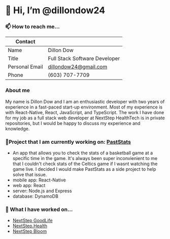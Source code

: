 

# 👋 Hi, I’m @dillondow24

### 📫 How to reach me...
| Contact        |                                                         |
| -------------- | ------------------------------------------------------- | 
| Name           | Dillon Dow                                              | 
| Title          | Full Stack Software Developer                           |
| Personal Email | [dillondow24@gmail.com](mailto:dillondow24@gmail.com)   |
| Phone          | (603) 707-7709                                          |

### About me

My name is Dillon Dow and I am an enthusiastic developer with two years of experience in a fast-paced start-up environment. Most of my experience is with React-Native, React, JavaScript, and TypeScript. The work I have done for my job as a full stack web developer at NextStep HealthTech is in private repositories, but I would be happy to discuss my experience and knowledge.

### 🔭Project that I am currently working on: [PastStats](https://github.com/dillondow24/PastStats)
-   An app that allows you to check the stats of a basketball game at a specific time in the game. It's always been super inconvienient to me that I couldn't check     stats of the Celtics game if I wasnt watching the game live. I decided I would make PastStats as a side project to help solve that issue.
-   mobile app: React-Native
-   web app: React
-   server: Node.js and Express
-   database: DynamoDB


### 🚀 What I have worked on...

- [NextStep GoodLife](https://nextstepgoodife.com)
- [NextStep.Health](https://nextstep.health)
- [NextStep Bloom](https://nextstepbloom.com)
